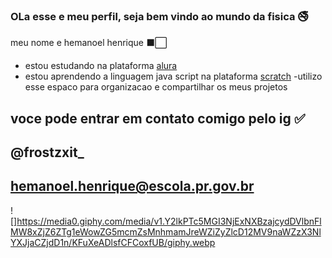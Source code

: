 ### OLa esse e meu perfil, seja bem vindo ao mundo da fisica 🚭

meu nome e hemanoel henrique ⬛⬜
- estou estudando na plataforma [alura](https://cursos.alura.com.br/edutech)
- estou aprendendo a linguagem java script na plataforma [scratch](https://scratch.mit.edu/)
-utilizo esse espaco para organizacao e compartilhar os  meus projetos 

## voce pode entrar em  contato comigo pelo ig ✅

## @frostzxit_
## hemanoel.henrique@escola.pr.gov.br

![]https://media0.giphy.com/media/v1.Y2lkPTc5MGI3NjExNXBzajcydDVlbnFlMW8xZjZ6ZTg1eWowZG5mcmZsMnhmamJreWZiZyZlcD12MV9naWZzX3NlYXJjaCZjdD1n/KFuXeADlsfCFCoxfUB/giphy.webp


